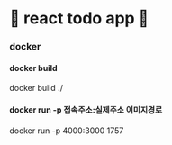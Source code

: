 # 💙 react todo app 💙

### docker 
#### docker build
docker build ./

#### docker run -p 접속주소:실제주소 이미지경로
docker run -p 4000:3000 1757
